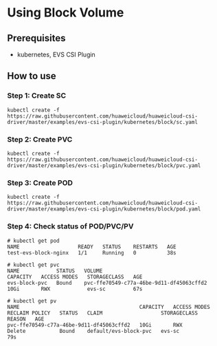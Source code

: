 # Using Block Volume

## Prerequisites

- kubernetes, EVS CSI Plugin

## How to use

### Step 1: Create SC

```
kubectl create -f  https://raw.githubusercontent.com/huaweicloud/huaweicloud-csi-driver/master/examples/evs-csi-plugin/kubernetes/block/sc.yaml
```

### Step 2: Create PVC

```
kubectl create -f  https://raw.githubusercontent.com/huaweicloud/huaweicloud-csi-driver/master/examples/evs-csi-plugin/kubernetes/block/pvc.yaml
```

### Step 3: Create POD

```
kubectl create -f  https://raw.githubusercontent.com/huaweicloud/huaweicloud-csi-driver/master/examples/evs-csi-plugin/kubernetes/block/pod.yaml
```

### Step 4: Check status of POD/PVC/PV

```
# kubectl get pod
NAME                   READY   STATUS    RESTARTS   AGE
test-evs-block-nginx   1/1     Running   0          38s

```

```
# kubectl get pvc
NAME            STATUS   VOLUME                                     CAPACITY   ACCESS MODES   STORAGECLASS   AGE
evs-block-pvc   Bound    pvc-ffe70549-c77a-46be-9d11-df45063cffd2   10Gi       RWX            evs-sc         67s
```

```
# kubectl get pv
NAME                                       CAPACITY   ACCESS MODES   RECLAIM POLICY   STATUS   CLAIM                   STORAGECLASS   REASON   AGE
pvc-ffe70549-c77a-46be-9d11-df45063cffd2   10Gi       RWX            Delete           Bound    default/evs-block-pvc   evs-sc                  79s
```
